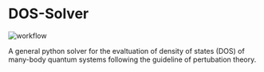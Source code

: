 # DOS-Solver 
![workflow](https://github.com/JefferyWangSH/dos-solver/actions/workflows/main.yml/badge.svg?branch=master)

A general python solver for the evaltuation of density of states (DOS) of many-body quantum systems following the guideline of pertubation theory.

